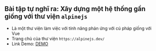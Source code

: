 ## Bài tập tự nghĩ ra: Xây dựng một hệ thống gần giống với thư viện `alpinejs`

- Là một thư viện  làm việc với tính năng phản ứng với cú pháp giống với Vue
- Trang chủ của thư viện `https://alpinejs.dev/`
- Link Demo: [DEMO](https://buiduong2.github.io/F8-Javascript/lession34-ex-spec/)